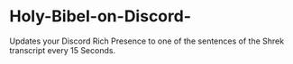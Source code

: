 # Holy-Bibel-on-Discord-
Updates your Discord Rich Presence to one of the sentences of the Shrek transcript every 15 Seconds.
